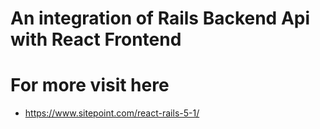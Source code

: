# An integration of Rails Backend Api with React Frontend

# For more visit here
* https://www.sitepoint.com/react-rails-5-1/